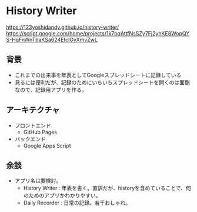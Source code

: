 # History Writer

https://123yoshidandy.github.io/history-writer/
https://script.google.com/home/projects/1k7bqAttfNsSZy7Fj2yhKE8WopQYS-HqFnWnTbaKSa624EtclGyXmvZwL

## 背景

- これまでの出来事を年表としてGoogleスプレッドシートに記録している
- 見るには便利だが、記録のためにいちいちスプレッドシートを開くのは面倒なので、記録用アプリを作る。

## アーキテクチャ

- フロントエンド
  - GitHub Pages
- バックエンド
  - Google Apps Script

## 余談

- アプリ名は要検討。
  - History Writer : 年表を書く。直訳だが、historyを含めていることで、何のためのアプリかわかりやすい。
  - Daily Recorder : 日常の記録。若干おしゃれ。

